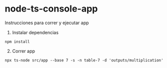 # node-ts-console-app

Instrucciones para correr y ejecutar app

1. Instalar dependencias

````
npm install
````

2. Correr app

````
npx ts-node src/app --base 7 -s -n table-7 -d 'outputs/multiplication'
````